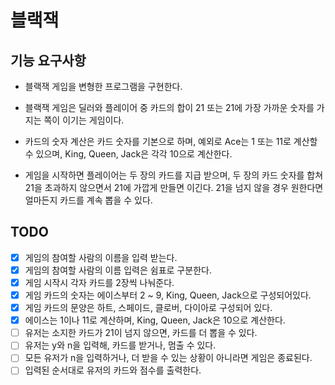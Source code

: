 # 블랙잭

## 기능 요구사항
- 블랙잭 게임을 변형한 프로그램을 구현한다. 
- 블랙잭 게임은 딜러와 플레이어 중 카드의 합이 21 또는 21에 가장 가까운 숫자를 가지는 쪽이 이기는 게임이다.

- 카드의 숫자 계산은 카드 숫자를 기본으로 하며, 예외로 Ace는 1 또는 11로 계산할 수 있으며, King, Queen, Jack은 각각 10으로 계산한다. 
- 게임을 시작하면 플레이어는 두 장의 카드를 지급 받으며, 두 장의 카드 숫자를 합쳐 21을 초과하지 않으면서 21에 가깝게 만들면 이긴다. 21을 넘지 않을 경우 원한다면 얼마든지 카드를 계속 뽑을 수 있다.

## TODO
- [x] 게임의 참여할 사람의 이름을 입력 받는다.
- [x] 게임의 참여할 사람의 이름 입력은 쉼표로 구분한다.
- [x] 게임 시작시 각자 카드를 2장씩 나눠준다.
- [x] 게임 카드의 숫자는 에이스부터 2 ~ 9, King, Queen, Jack으로 구성되어있다.
- [x] 게임 카드의 문양은 하트, 스페이드, 클로버, 다이아로 구성되어 있다.
- [x] 에이스는 1이나 11로 계산하며, King, Queen, Jack은 10으로 계산한다.
- [ ] 유저는 소지한 카드가 21이 넘지 않으면, 카드를 더 뽑을 수 있다.
- [ ] 유저는 y와 n을 입력해, 카드를 받거나, 멈출 수 있다.
- [ ] 모든 유저가 n을 입력하거나, 더 받을 수 있는 상황이 아니라면 게임은 종료된다.
- [ ] 입력된 순서대로 유저의 카드와 점수를 출력한다.